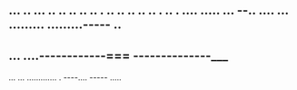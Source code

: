 ... .. ... .. .. .. .. .. . .. .. .. .. .. . .. . .... 
..... ...
--.. ....
... 
.........
.........-----
.. 
---
... ....------------===
--------------___
-----
... ... ............. . ----.... -----
..... 
